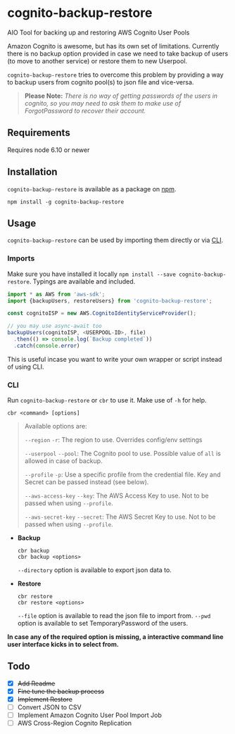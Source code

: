 # cognito-backup-restore

AIO Tool for backing up and restoring AWS Cognito User Pools

Amazon Cognito is awesome, but has its own set of limitations. Currently there is no backup option provided in case we need to take backup of users (to move to another service) or restore them to new Userpool.

`cognito-backup-restore` tries to overcome this problem by providing a way to backup users from cognito pool(s) to json file and vice-versa.

> **Please Note:** *There is no way of getting passwords of the users in cognito, so you may need to ask them to make use of ForgotPassword to recover their account.*


## Requirements

Requires node 6.10 or newer

## Installation

`cognito-backup-restore` is available as a package on [npm](https://www.npmjs.com/package/cognito-backup-restore).

```shell
npm install -g cognito-backup-restore
```

## Usage

`cognito-backup-restore` can be used by importing them directly or via [CLI](#cli).

### Imports

Make sure you have installed it locally `npm install --save cognito-backup-restore`. Typings are available and included.

```typescript
import * as AWS from 'aws-sdk';
import {backupUsers, restoreUsers} from 'cognito-backup-restore';

const cognitoISP = new AWS.CognitoIdentityServiceProvider();

// you may use async-await too
backupUsers(cognitoISP, <USERPOOL-ID>, file)
  .then(() => console.log(`Backup completed`))
  .catch(console.error)
```

This is useful incase you want to write your own wrapper or script instead of using CLI.


### CLI
Run `cognito-backup-restore` or `cbr` to use it. Make use of `-h` for help.

```shell
cbr <command> [options]
```

> Available options are:
>
> `--region` `-r`: The region to use. Overrides config/env settings
>
> `--userpool` `--pool`: The Cognito pool to use. Possible value of `all` is allowed in case of backup.
>
> `--profile` `-p`: Use a specific profile from the credential file. Key and Secret can be passed instead (see below).
>
> `--aws-access-key` `--key`: The AWS Access Key to use. Not to be passed when using `--profile`.
>
> `--aws-secret-key` `--secret`: The AWS Secret Key to use. Not to be passed when using `--profile`.

- **Backup**
  ```shell
  cbr backup
  cbr backup <options>
  ```
  `--directory` option is available to export json data to.

- **Restore**
  ```shell
  cbr restore
  cbr restore <options>
  ```
  `--file` option is available to read the json file to import from.
  `--pwd` option is available to set TemporaryPassword of the users.

**In case any of the required option is missing, a interactive command line user interface kicks in to select from.**

## Todo

- [X] ~~Add Readme~~
- [X] ~~Fine tune the backup process~~
- [X] ~~Implement Restore~~
- [ ] Convert JSON to CSV
- [ ] Implement Amazon Cognito User Pool Import Job
- [ ] AWS Cross-Region Cognito Replication
